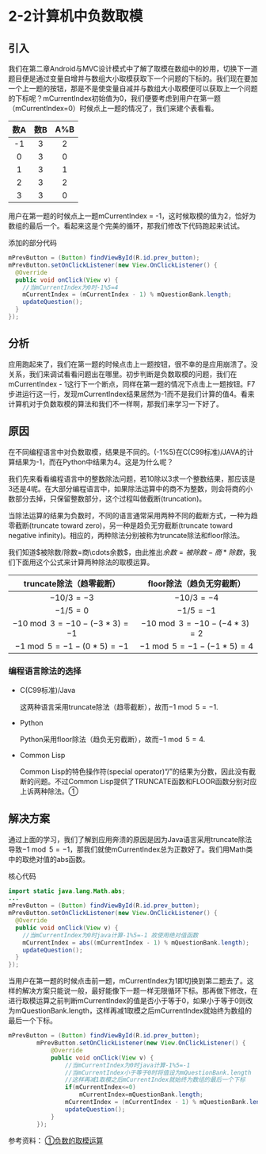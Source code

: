 # 2-2计算机中负数取模

## 引入

我们在第二章Android与MVC设计模式中了解了取模在数组中的妙用，切换下一道题目便是通过变量自增并与数组大小取模获取下一个问题的下标的。我们现在要加一个上一题的按钮，那是不是使变量自减并与数组大小取模便可以获取上一个问题的下标呢？mCurrentIndex初始值为0，我们便要考虑到用户在第一题（mCurrentIndex=0）时候点上一题的情况了，我们来建个表看看。

|  数A  |  数B  | A%B  |
| :--: | :--: | :--: |
|  -1  |  3   |  2   |
|  0   |  3   |  0   |
|  1   |  3   |  1   |
|  2   |  3   |  2   |
|  3   |  3   |  0   |

用户在第一题的时候点上一题mCurrentIndex = -1，这时候取模的值为2，恰好为数组的最后一个。看起来这是个完美的循环，那我们修改下代码跑起来试试。

添加的部分代码

```java
mPrevButton = (Button) findViewById(R.id.prev_button);
mPrevButton.setOnClickListener(new View.OnClickListener() {
  @Override
  public void onClick(View v) {
    //当mCurrentIndex为0时-1%5=4
    mCurrentIndex = (mCurrentIndex - 1) % mQuestionBank.length;
    updateQuestion();
  }
});
```

## 分析

应用跑起来了，我们在第一题的时候点击上一题按钮，很不幸的是应用崩溃了。没关系，我们来调试看看问题出在哪里。初步判断是负数取模的问题，我们在mCurrentIndex - 1这行下一个断点，同样在第一题的情况下点击上一题按钮。F7步进运行这一行，发现mCurrentIndex结果居然为-1而不是我们计算的值4。看来计算机对于负数取模的算法和我们不一样啊，那我们来学习一下好了。

## 原因

在不同编程语言中对负数取模，结果是不同的。(-1%5)在C(C99标准)/JAVA的计算结果为-1，而在Python中结果为4。这是为什么呢？

我们先来看看编程语言中的整数除法问题，若10除以3求一个整数结果，那应该是3还是4呢。在大部分编程语言中，如果除法运算中的商不为整数，则会将商的小数部分去掉，只保留整数部分，这个过程叫做截断(truncation)。

当除法运算的结果为负数时，不同的语言通常采用两种不同的截断方式，一种为趋零截断(truncate toward zero)，另一种是趋负无穷截断(truncate toward negative infinity)。相应的，两种除法分别被称为truncate除法和floor除法。

我们知道$被除数/除数=商\cdots余数$，由此推出$余数=被除数-商*除数$，我们下面用这个公式来计算两种除法的取模运算。

|         truncate除法（趋零截断）          |          floor除法（趋负无穷截断）           |
| :-------------------------------: | :--------------------------------: |
|            $-10/3=-3$             |             $-10/3=-4$             |
|             $-1/5=0$              |             $-1/5=-1$              |
| $-10 \bmod 3 = -10 - (-3 * 3)=-1$ | $-10 \bmod 3 = -10 - (-4 * 3) = 2$ |
|  $-1 \bmod 5 = -1 - (0*5) = -1$   |  $-1 \bmod 5 = -1 - (-1 * 5) = 4$  |

### 编程语言除法的选择

- C(C99标准)/Java

  这两种语言采用truncate除法（趋零截断），故而$-1 \bmod 5 =  -1$.

- Python

  Python采用floor除法（趋负无穷截断），故而$-1 \bmod 5 = 4$.

- Common Lisp

  Common Lisp的特色操作符(special operator)“/”的结果为分数，因此没有截断的问题。不过Common Lisp提供了TRUNCATE函数和FLOOR函数分别对应上诉两种除法。①

## 解决方案

通过上面的学习，我们了解到应用奔溃的原因是因为Java语言采用truncate除法导致$-1 \bmod 5 = -1$，那我们就使mCurrentIndex总为正数好了。我们用Math类中的取绝对值的abs函数。

核心代码

```java
import static java.lang.Math.abs;
...
mPrevButton = (Button) findViewById(R.id.prev_button);
mPrevButton.setOnClickListener(new View.OnClickListener() {
  @Override
  public void onClick(View v) {
    //当mCurrentIndex为0时java计算-1%5=-1 故使用绝对值函数 
    mCurrentIndex = abs((mCurrentIndex - 1) % mQuestionBank.length);
    updateQuestion();
  }
});
```

当用户在第一题的时候点击前一题，mCurrentIndex为1即切换到第二题去了。这样的解决方案只能说一般，最好能像下一题一样无限循环下标。那再做下修改，在进行取模运算之前判断mCurrentIndex的值是否小于等于0，如果小于等于0则改为mQuestionBank.length，这样再减1取模之后mCurrentIndex就始终为数组的最后一个下标。

```java
mPrevButton = (Button) findViewById(R.id.prev_button);
        mPrevButton.setOnClickListener(new View.OnClickListener() {
            @Override
            public void onClick(View v) {
                //当mCurrentIndex为0时java计算-1%5=-1
                //当mCurrentIndex小于等于0时将值设为mQuestionBank.length
                //这样再减1取模之后mCurrentIndex就始终为数组的最后一个下标
                if(mCurrentIndex<=0)
                    mCurrentIndex=mQuestionBank.length;
                mCurrentIndex = (mCurrentIndex - 1) % mQuestionBank.length;
                updateQuestion();
            }
        });
```



参考资料：
 [①负数的取模运算](http://www.cnblogs.com/ppboy_dxh/archive/2011/02/18/1958175.html)
